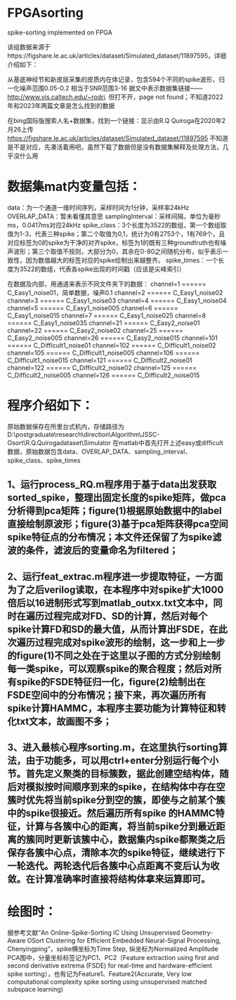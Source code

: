 # FPGAsorting
spike-sorting implemented on FPGA

该组数据来源于https://figshare.le.ac.uk/articles/dataset/Simulated_dataset/11897595，详细介绍如下：

从基底神经节和新皮层采集的皮质内在体记录，包含594个不同的spike波形，归一化噪声范围0.05-0.2
相当于SNR范围3-16
据文中表示数据集链接——http://www.vis.caltech.edu/~rodri. 但打不开，page not found；不知道2022年和2023年两篇文章是怎么找到的数据

在bing国际版搜索人名+数据集，找到一个链接：显示由R.Q Quiroga在2020年2月26上传
https://figshare.le.ac.uk/articles/dataset/Simulated_dataset/11897595
不知道是不是对应，先凑活着用吧。虽然下载了数据但是没有数据集解释及处理方法，几乎没什么用

# 数据集mat内变量包括：
data：为一个通道一维时间序列，采样时间为1分钟，采样率24kHz
OVERLAP_DATA：暂未看懂其意思
samplingInterval：采样间隔，单位为毫秒ms，0.0417ms对应24kHz
spike_class：3个长度为3522的数组，第一个数组取值为1-3，代表三种spike；第二个取值为0,1，统计为0有2753个，1有769个，且对应标签为0的spike为干净的对齐spike，标签为1的既有三种groundtruth也有噪声波形；第三个取值不规则，大部分为0，其余在0-80之间随机分布，似乎表示一致性，因为数值越大的标签对应的spike绘制出来越整齐。
spike_times：一个长度为3522的数组，代表各spike出现的时间戳（应该是尖峰索引）

在数据及内部，用通道来表示不同文件夹下的数据：
channel=1     ======   C_Easy1_noise01，简单数据，噪声0.1
channel=2     ======   C_Easy1_noise02
channel=3     ======   C_Easy1_noise03
channel=4     ======   C_Easy1_noise04
channel=5     ======   C_Easy1_noise005
channel=6     ======   C_Easy1_noise015
channel=7     ======   C_Easy1_noise025
channel=8     ======   C_Easy1_noise035
channel=21     ======   C_Easy2_noise01
channel=22     ======   C_Easy2_noise02
channel=25     ======   C_Easy2_noise005
channel=26     ======   C_Easy2_noise015
channel=101     ======   C_Difficult1_noise01
channel=102     ======   C_Difficult1_noise02
channel=105     ======   C_Difficult1_noise005
channel=106     ======   C_Difficult1_noise015
channel=121     ======   C_Difficult2_noise01
channel=122     ======   C_Difficult2_noise02
channel=125     ======   C_Difficult2_noise005
channel=126     ======   C_Difficult2_noise015


# 程序介绍如下：
原始数据保存在所里台式机内，存储路径为D:\postgraduate\research\direction\Algorithm\JSSC-Osort\R.Q.Quirogadataset\Simulator
在matlab中首先打开上述easy或difficult数据，原始数据包含data、OVERLAP_DATA、sampling_interval、spike_class、spike_times
## 1、运行process_RQ.m程序用于基于data出发获取sorted_spike，整理出固定长度的spike矩阵，做pca分析得到pca矩阵；figure(1)根据原始数据中的label直接绘制原波形；figure(3)基于pca矩阵获得pca空间spike特征点的分布情况；本文件还保留了为spike滤波的条件，滤波后的变量命名为filtered；
## 2、运行feat_extrac.m程序进一步提取特征，一方面为了之后verilog读取，在本程序中对spike扩大1000倍后以16进制形式写到matlab_outxx.txt文本中，同时在遍历过程完成对FD、SD的计算，然后对每个spike计算FD和SD的最大值，从而计算出FSDE，在此次遍历过程完成对spike波形的绘制，这一步和上一步的figure(1)不同之处在于这里以子图的方式分别绘制每一类spike，可以观察spike的聚合程度；然后对所有spike的FSDE特征归一化，figure(2)绘制出在FSDE空间中的分布情况；接下来，再次遍历所有spike计算HAMMC，本程序主要功能为计算特征和转化txt文本，故画图不多；
## 3、进入最核心程序sorting.m，在这里执行sorting算法，由于功能多，可以用ctrl+enter分别运行每个小节。首先定义聚类的目标簇数，据此创建空结构体，随后对模拟按时间顺序到来的spike，在结构体中存在空簇时优先将当前spike分到空的簇，即使与之前某个簇中的spike很接近。然后遍历所有spike 的HAMMC特征，计算与各簇中心的距离，将当前spike分到最近距离的簇同时更新该簇中心，数据集内spike都聚类之后保存各簇中心点，清除本次的spike特征，继续进行下一轮迭代。两轮迭代后各簇中心点距离不变后认为收敛。在计算准确率时直接将结构体拿来运算即可。

# 绘图时：
据参考文献“An Online-Spike-Sorting IC Using Unsupervised Geometry-Aware OSort Clustering for Efficient Embedded Neural-Signal Processing, Chenyingping”，spike横坐标为Time Step, 纵坐标为Normalized Amplitude
PCA图中，分量坐标标签记为PC1、PC2（Feature extraction using first and second derivative extrema (FSDE) for real-time and hardware-efficient spike sorting），也有记为Feature1、Feature2(Accurate, Very low computational complexity spike sorting using unsupervised matched subspace learning)
